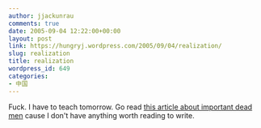 ```yaml
---
author: jjackunrau
comments: true
date: 2005-09-04 12:22:00+00:00
layout: post
link: https://hungryj.wordpress.com/2005/09/04/realization/
slug: realization
title: realization
wordpress_id: 649
categories:
- 中国
---
```


Fuck.  I have to teach tomorrow.  Go read [this article about important dead men](http://www.nypress.com/18/34/books/jpavlon.cfm) cause I don't have anything worth reading to write.
